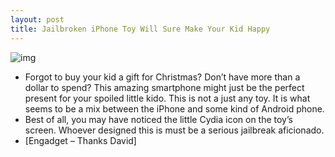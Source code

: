 ```yaml
---
layout: post
title: Jailbroken iPhone Toy Will Sure Make Your Kid Happy
---
```

![img](http://media.idownloadblog.com/wp-content/uploads/2011/01/iphone-jailbreak-toy.jpg)
* Forgot to buy your kid a gift for Christmas? Don’t have more than a dollar to spend? This amazing smartphone might just be the perfect present for your spoiled little kido. This is not a just any toy. It is what seems to be a mix between the iPhone and some kind of Android phone.
* Best of all, you may have noticed the little Cydia icon on the toy’s screen. Whoever designed this is must be a serious jailbreak aficionado.
* [Engadget – Thanks David]

